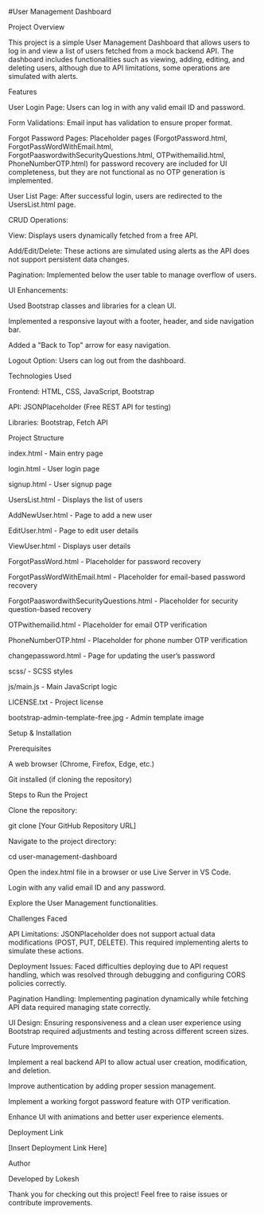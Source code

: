 #User Management Dashboard

Project Overview

This project is a simple User Management Dashboard that allows users to log in and view a list of users fetched from a mock backend API. The dashboard includes functionalities such as viewing, adding, editing, and deleting users, although due to API limitations, some operations are simulated with alerts.

Features

User Login Page: Users can log in with any valid email ID and password.

Form Validations: Email input has validation to ensure proper format.

Forgot Password Pages: Placeholder pages (ForgotPassword.html, ForgotPassWordWithEmail.html, ForgotPaaswordwithSecurityQuestions.html, OTPwithemailid.html, PhoneNumberOTP.html) for password recovery are included for UI completeness, but they are not functional as no OTP generation is implemented.

User List Page: After successful login, users are redirected to the UsersList.html page.

CRUD Operations:

View: Displays users dynamically fetched from a free API.

Add/Edit/Delete: These actions are simulated using alerts as the API does not support persistent data changes.

Pagination: Implemented below the user table to manage overflow of users.

UI Enhancements:

Used Bootstrap classes and libraries for a clean UI.

Implemented a responsive layout with a footer, header, and side navigation bar.

Added a "Back to Top" arrow for easy navigation.

Logout Option: Users can log out from the dashboard.

Technologies Used

Frontend: HTML, CSS, JavaScript, Bootstrap

API: JSONPlaceholder (Free REST API for testing)

Libraries: Bootstrap, Fetch API

Project Structure

index.html - Main entry page

login.html - User login page

signup.html - User signup page

UsersList.html - Displays the list of users

AddNewUser.html - Page to add a new user

EditUser.html - Page to edit user details

ViewUser.html - Displays user details

ForgotPassWord.html - Placeholder for password recovery

ForgotPassWordWithEmail.html - Placeholder for email-based password recovery

ForgotPaaswordwithSecurityQuestions.html - Placeholder for security question-based recovery

OTPwithemailid.html - Placeholder for email OTP verification

PhoneNumberOTP.html - Placeholder for phone number OTP verification

changepassword.html - Page for updating the user’s password

scss/ - SCSS styles

js/main.js - Main JavaScript logic

LICENSE.txt - Project license

bootstrap-admin-template-free.jpg - Admin template image

Setup & Installation

Prerequisites

A web browser (Chrome, Firefox, Edge, etc.)

Git installed (if cloning the repository)

Steps to Run the Project

Clone the repository:

git clone [Your GitHub Repository URL]

Navigate to the project directory:

cd user-management-dashboard

Open the index.html file in a browser or use Live Server in VS Code.

Login with any valid email ID and any password.

Explore the User Management functionalities.

Challenges Faced

API Limitations: JSONPlaceholder does not support actual data modifications (POST, PUT, DELETE). This required implementing alerts to simulate these actions.

Deployment Issues: Faced difficulties deploying due to API request handling, which was resolved through debugging and configuring CORS policies correctly.

Pagination Handling: Implementing pagination dynamically while fetching API data required managing state correctly.

UI Design: Ensuring responsiveness and a clean user experience using Bootstrap required adjustments and testing across different screen sizes.

Future Improvements

Implement a real backend API to allow actual user creation, modification, and deletion.

Improve authentication by adding proper session management.

Implement a working forgot password feature with OTP verification.

Enhance UI with animations and better user experience elements.

Deployment Link

[Insert Deployment Link Here]

Author

Developed by Lokesh

Thank you for checking out this project! Feel free to raise issues or contribute improvements.
